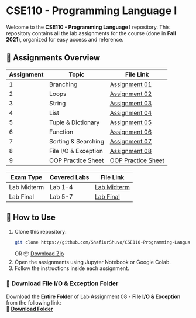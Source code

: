 # CSE110 - Programming Language I

Welcome to the **CSE110 - Programming Language I** repository. This repository contains all the lab assignments for the course (done in **Fall 2021**), organized for easy access and reference.

## 📝 Assignments Overview

| Assignment  | Topic                     | File Link |
|-------|---------------------------|-----------|
| 1     | Branching                 | [Assignment 01](CSE110_Lab_Assignment_01_(Branching).ipynb) |
| 2     | Loops                     | [Assignment 02](CSE110_Lab_Assignment_02_(Loops).ipynb) |
| 3     | String                    | [Assignment 03](CSE110_Lab_Assignment_03_(String).ipynb) |
| 4     | List                      | [Assignment 04](CSE110_Lab_Assignment_04_(List).ipynb) |
| 5     | Tuple & Dictionary        | [Assignment 05](CSE110_Lab_Assignment_05_(Tuple_&_Dictionary).ipynb) |
| 6     | Function                  | [Assignment 06](CSE110_Lab_Assignment_06_(Function).ipynb) |
| 7     | Sorting & Searching       | [Assignment 07](CSE110_Lab_Assignment_07_(Sorting_&_Searching).ipynb) |
| 8     | File I/O & Exception      | [Assignment 08](CSE110_Lab_Assignment_08_(File_I_O_%26_Exception).ipynb) |
| 9     | OOP Practice Sheet        | [OOP Practice Sheet](CSE110_OOP_Practice_Sheet.ipynb) |


| Exam Type     | Covered Labs            | File Link                         |
|---------------|--------------------------|-----------------------------------|
| Lab Midterm   | Lab 1-4                  | [Lab Midterm](CSE110_Lab_Midterm.ipynb) |
| Lab Final     | Lab 5-7                  | [Lab Final](CSE110_Lab_Final.ipynb)     |


## 🔧 How to Use

1. Clone this repository:
   ```sh
   git clone https://github.com/ShafiurShuvo/CSE110-Programming-Language-I.git
   ```
   OR
   📦 [Download Zip](https://github.com/ShafiurShuvo/CSE111-Programming-Language-II/archive/refs/heads/main.zip)
3. Open the assignments using Jupyter Notebook or Google Colab.
4. Follow the instructions inside each assignment.


### 📩 **Download File I/O & Exception Folder**
Download the **Entire Folder** of Lab Assignment 08 - **File I/O & Exception** from the following link:  
🔗 **[Download Folder](https://drive.google.com/uc?export=download&id=1zw6G7lFRDZV6nnCCAv0FDUHxaaeqE1CT)**  
